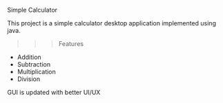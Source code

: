 Simple Calculator

This project is a simple calculator desktop application implemented using java.

>>> Features

* Addition
* Subtraction
* Multiplication
* Division

GUI is updated with better UI/UX
